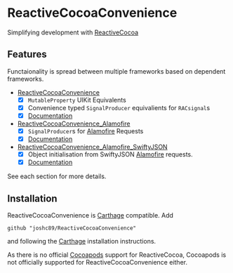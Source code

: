 # ReactiveCocoaConvenience

Simplifying development with [ReactiveCocoa]

## Features

Functaionality is spread between multiple frameworks based on dependent frameworks.

* [ReactiveCocoaConvenience](ReadMe-ReactiveCocoaConvenience.md)
  * [x] `MutableProperty` UIKit Equivalents
  * [x] Convenience typed `SignalProducer` equivalients for `RACsignal`s
  * [x] [Documentation]()
* [ReactiveCocoaConvenience_Alamofire](ReadMe-ReactiveCocoaConvenience-Alamofire.md)
  * [x] `SignalProducer`s for [Alamofire] Requests
  * [x] [Documentation]()
* [ReactiveCocoaConvenience_Alamofire_SwiftyJSON](ReadMe-ReactiveCocoaConvenience-Alamofire-SwiftyJSON.md)
  * [x] Object initialisation from SwiftyJSON [Alamofire] requests.
  * [x] [Documentation]()

See each section for more details.

## Installation

ReactiveCocoaConvenience is [Carthage] compatible. Add

	github "joshc89/ReactiveCocoaConvenience"

and following the [Carthage] installation instructions.

As there is no official [Cocoapods](https://cocoapods.org) support for ReactiveCocoa, Cocoapods is not officially supported for ReactiveCocoaConvenience either.

[ReactiveCocoa]: https://github.com/ReactiveCocoa/ReactiveCocoa
[Alamofire]: https://github.com/Alamofire/Alamofire
[Carthage]: https://github.com/Carthage/Carthage
[Cocoapods]: https://cocoapods.org